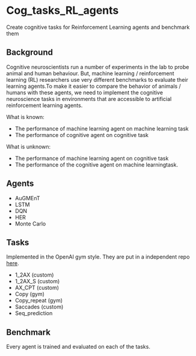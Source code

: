 # Cog_tasks_RL_agents
Create cognitive tasks for Reinforcement Learning agents and benchmark them

## Background
Cognitive neuroscientists run a number of experiments in the lab to probe animal and human behaviour. But, machine learning / reinforcement learning (RL) researchers use very different benchmarks to evaluate their learning agents.To make it easier to compare the behavior of animals / humans with these agents, we need to implement the cognitive neuroscience tasks in environments that are accessible to artificial reinforcement learning agents.

What is known:
* The performance of machine learning agent on machine learning task
* The performance of cognitive agent on cognitive task

What is unknown:
* The performance of machine learning agent on cognitive task
* The performance of the cognitive agent on machine learningtask.

## Agents
* AuGMEnT
* LSTM
* DQN
* HER
* Monte Carlo

## Tasks
Implemented in the OpenAI gym style. They are put in a independent repo [here](https://github.com/CgnRLAgent/cog_ml_tasks).
* 1_2AX (custom)
* 1_2AX_S (custom)
* AX_CPT (custom)
* Copy (gym)
* Copy_repeat (gym)
* Saccades (custom)
* Seq_prediction

## Benchmark
Every agent is trained and evaluated on each of the tasks.
